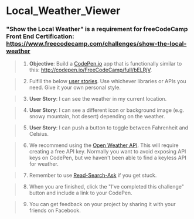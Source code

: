 # **Local_Weather_Viewer**
### **"Show the Local Weather"** is a requirement for freeCodeCamp Front End Certification: https://www.freecodecamp.com/challenges/show-the-local-weather

>1. **Objective**: Build a [CodePen.io]('https://codepen.io') app that is functionally similar to this: http://codepen.io/FreeCodeCamp/full/bELRjV.

>2. Fulfill the below [user stories]('https://en.wikipedia.org/wiki/User_story'). Use whichever libraries or APIs you need. Give it your own personal style.

>3. **User Story**: I can see the weather in my current location.

>4. **User Story**: I can see a different icon or background image (e.g. snowy mountain, hot desert) depending on the weather.

>5. **User Story**: I can push a button to toggle between Fahrenheit and Celsius.

>6. We recommend using the [Open Weather API]('https://openweathermap.org/current#geo'). This will require creating a free API key. Normally you want to avoid exposing API keys on CodePen, but we haven't been able to find a keyless API for weather.

>7. Remember to use [Read-Search-Ask]('https://github.com/FreeCodeCamp/freecodecamp/wiki/FreeCodeCamp-Get-Help') if you get stuck.

>8. When you are finished, click the "I've completed this challenge" button and include a link to your CodePen.

>9. You can get feedback on your project by sharing it with your friends on Facebook.
